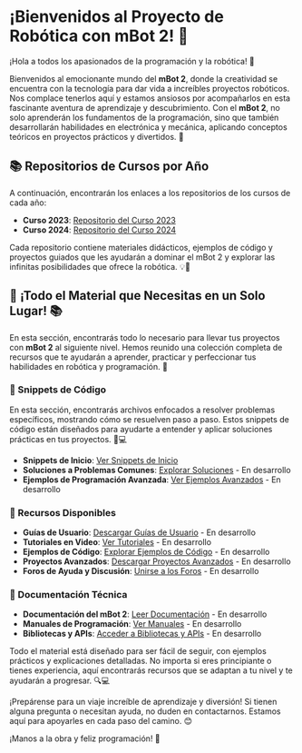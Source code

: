 # ¡Bienvenidos al Proyecto de Robótica con mBot 2! 🤖

¡Hola a todos los apasionados de la programación y la robótica! 🎉

Bienvenidos al emocionante mundo del **mBot 2**, donde la creatividad se encuentra con la tecnología para dar vida a increíbles proyectos robóticos. Nos complace tenerlos aquí y estamos ansiosos por acompañarlos en esta fascinante aventura de aprendizaje y descubrimiento. Con el **mBot 2**, no solo aprenderán los fundamentos de la programación, sino que también desarrollarán habilidades en electrónica y mecánica, aplicando conceptos teóricos en proyectos prácticos y divertidos. 🚀

## 📚 Repositorios de Cursos por Año

A continuación, encontrarán los enlaces a los repositorios de los cursos de cada año:

- **Curso 2023**: [Repositorio del Curso 2023](https://github.com/Reiniciatec/CR2-2023)
- **Curso 2024**: [Repositorio del Curso 2024](https://github.com/Reiniciatec/CR2-2024)

Cada repositorio contiene materiales didácticos, ejemplos de código y proyectos guiados que les ayudarán a dominar el mBot 2 y explorar las infinitas posibilidades que ofrece la robótica. 💡🔧

## 🚀 ¡Todo el Material que Necesitas en un Solo Lugar! 📚

En esta sección, encontrarás todo lo necesario para llevar tus proyectos con **mBot 2** al siguiente nivel. Hemos reunido una colección completa de recursos que te ayudarán a aprender, practicar y perfeccionar tus habilidades en robótica y programación. 🌟

### 🔧 Snippets de Código

En esta sección, encontrarás archivos enfocados a resolver problemas específicos, mostrando cómo se resuelven paso a paso. Estos snippets de código están diseñados para ayudarte a entender y aplicar soluciones prácticas en tus proyectos. 🚀💻

- **Snippets de Inicio**: [Ver Snippets de Inicio](https://github.com/Reiniciatec/CR2-Code-Snippets)
- **Soluciones a Problemas Comunes**: [Explorar Soluciones](#) - En desarrollo
- **Ejemplos de Programación Avanzada**: [Ver Ejemplos Avanzados](#) - En desarrollo
 

### 📂 Recursos Disponibles

- **Guías de Usuario**: [Descargar Guías de Usuario](#) - En desarrollo
- **Tutoriales en Video**: [Ver Tutoriales](#) - En desarrollo
- **Ejemplos de Código**: [Explorar Ejemplos de Código](#) - En desarrollo
- **Proyectos Avanzados**: [Descargar Proyectos Avanzados](#) - En desarrollo
- **Foros de Ayuda y Discusión**: [Unirse a los Foros](#) - En desarrollo


### 📘 Documentación Técnica

- **Documentación del mBot 2**: [Leer Documentación](#) - En desarrollo
- **Manuales de Programación**: [Ver Manuales](#) - En desarrollo
- **Bibliotecas y APIs**: [Acceder a Bibliotecas y APIs](#) - En desarrollo

Todo el material está diseñado para ser fácil de seguir, con ejemplos prácticos y explicaciones detalladas. No importa si eres principiante o tienes experiencia, aquí encontrarás recursos que se adaptan a tu nivel y te ayudarán a progresar. 🔍💻

¡Prepárense para un viaje increíble de aprendizaje y diversión! Si tienen alguna pregunta o necesitan ayuda, no duden en contactarnos. Estamos aquí para apoyarles en cada paso del camino. 😊

¡Manos a la obra y feliz programación! 🎉
